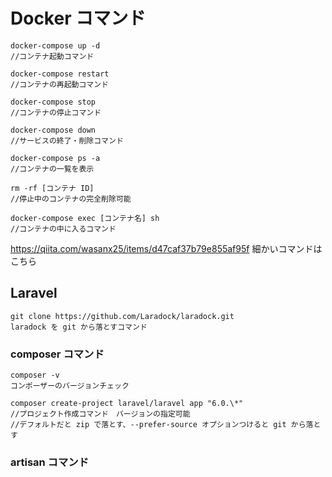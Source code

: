 # Docker コマンド

```shell
docker-compose up -d
//コンテナ起動コマンド
```

```shell
docker-compose restart
//コンテナの再起動コマンド
```

```shell
docker-compose stop
//コンテナの停止コマンド
```

```shell
docker-compose down
//サービスの終了・削除コマンド
```

```shell
docker-compose ps -a
//コンテナの一覧を表示
```

```shell
rm -rf [コンテナ ID]
//停止中のコンテナの完全削除可能
```

```shell
docker-compose exec [コンテナ名] sh
//コンテナの中に入るコマンド
```

https://qiita.com/wasanx25/items/d47caf37b79e855af95f
細かいコマンドはこちら

## Laravel

```shell
git clone https://github.com/Laradock/laradock.git
laradock を git から落とすコマンド
```

### composer コマンド

```shell
composer -v
コンポーザーのバージョンチェック
```

```shell
composer create-project laravel/laravel app "6.0.\*"
//プロジェクト作成コマンド　バージョンの指定可能
//デフォルトだと zip で落とす、--prefer-source オプションつけると git から落とす
```

### artisan コマンド
